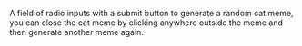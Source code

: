 A field of radio inputs with a submit button to generate a random cat meme, you can close the cat meme by clicking anywhere outside the meme and then generate another meme again.
